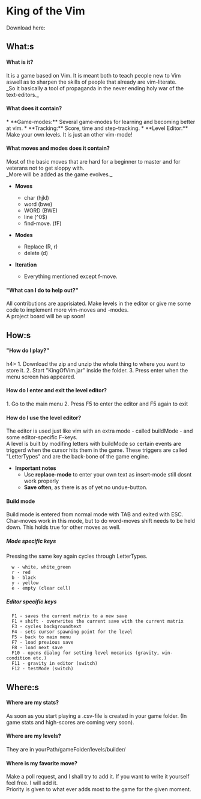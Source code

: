 <h1>King of the Vim</h1>
Download here:

<h2>What:s</h2>

<h4> What is it?</h4>
It is a game based on Vim. It is meant both to teach people new to Vim aswell as to sharpen the skills of people that already are vim-literate. <div> _So it basically a tool of propaganda in the never ending holy war of the text-editors._ </div>

<h4> What does it contain?</h4>
* **Game-modes:** Several game-modes for learning and becoming better at vim. 
* **Tracking:** Score, time and step-tracking. 
* **Level Editor:** Make your own levels. It is just an other vim-mode!

<h4> What moves and modes does it contain? </h4>
Most of the basic moves that are hard for a beginner to master and for veterans not to get sloppy with. <div> _More will be added as the game evolves._</div>

* **Moves**
    * char (hjkl)
    * word (bwe)
    * WORD (BWE)
    * line (^0$)
    - find-move. (fF)   
    
* **Modes**
    * Replace (R, r)
    * delete (d)
    
* **Iteration**
    * Everything mentioned except f-move.
    
<h4> "What can I do to help out?"</h4>
All contributions are apprisiated. Make levels in the editor or give me some code to implement more vim-moves and -modes. 
<div>A project board will be up soon! </div>

<h2>How:s</h2>

<h4> "How do I play?"</h4>h4>
1. Download the zip and unzip the whole thing to where you want to store it. 
2. Start "KingOfVim.jar" inside the folder. 
3. Press enter when the menu screen has appeared. 

<h4> How do I enter and exit the level editor?</h4>
1. Go to the main menu
2. Press F5 to enter the editor and F5 again to exit

<h4> How do I use the level editor?</h4>
The editor is used just like vim with an extra mode - called buildMode - and some editor-specific F-keys. 
<div>A level is built by modifing letters with buildMode so certain events are triggerd when the cursor hits them in the game.
These triggers are called "LetterTypes" and are the back-bone of the game engine.  </div>


* **Important notes**
    * Use **replace-mode** to enter your own text as insert-mode still dosnt work properly
    * **Save often**, as there is as of yet no undue-button.

<h4> Build mode</h4>
Build mode is entered from normal mode with TAB and exited with ESC. 
Char-moves work in this mode, but to do word-moves shift needs to be held down. This holds true for other moves as well.
      
<h5> Mode specific keys </h5>
      Pressing the same key again cycles through LetterTypes.
      
      w - white, white_green 
      r - red  
      b - black 
      y - yellow
      e - empty (clear cell)
      
<h5> Editor specific keys</h5>
  
      F1 - saves the current matrix to a new save 
      F1 + shift - overwrites the current save with the current matrix
      F3 - cycles backgroundtext
      F4 - sets cursor spawning point for the level
      F5 - back to main menu
      F7 - load previous save
      F8 - load next save
      F10 - opens dialog for setting level mecanics (gravity, win-condition etc.)
      F11 - gravity in editor (switch)
      F12 - testMode (switch)

<h2> Where:s</h2>

<h4> Where are my stats?</h4>
As soon as you start playing a .csv-file is created in your game folder. (In game stats and high-scores are coming very soon).

<h4> Where are my levels?</h4>
They are in yourPath/gameFolder/levels/builder/

<h4> Where is my favorite move?</h4>
Make a poll request, and I shall try to add it. If you want to write it yourself feel free. I will add it. 
<div>Priority is given to what ever adds most to the game for the given moment.</div>
